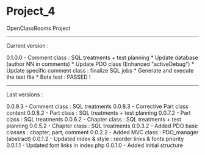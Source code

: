 # Project_4
OpenClassRooms Project

-----------------------

Current version :

0.1.0.0 - Comment class : SQL treatments + test planning
	* Update database (author NN in comments)
	* Update PDO class (Enhanced "activeDebug")
	* Update specific comment class : finalize SQL jobs
	* Generate and execute the test file
	* Beta test : PASSED !

-----------------------

Last versions :

0.0.9.3 - Comment class : SQL treatments
0.0.8.3 - Corrective Part class content
0.0.8.2 - Part class : SQL treatments + test planning
0.0.7.2 - Part class : SQL treatments
0.0.6.2 - Chapter class : SQL treatments + test planning
0.0.5.2 - Chapter class : SQL treatments
0.0.3.2 - Added PDO base classes : chapter, part, comment
0.0.2.2 - Added MVC class : PDO_manager (abstract)
0.0.1.2 - Updated index & style : reorder links & fonts priority
0.0.1.1 - Updated font links in index.php
0.0.1.0 - Added Initial structure
